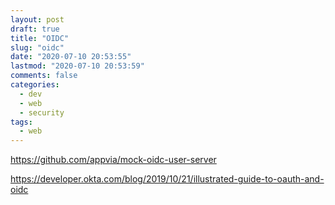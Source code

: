 ```yaml
---
layout: post
draft: true
title: "OIDC"
slug: "oidc"
date: "2020-07-10 20:53:55"
lastmod: "2020-07-10 20:53:59"
comments: false
categories:
  - dev
  - web
  - security
tags:
  - web
---
```





https://github.com/appvia/mock-oidc-user-server


https://developer.okta.com/blog/2019/10/21/illustrated-guide-to-oauth-and-oidc


